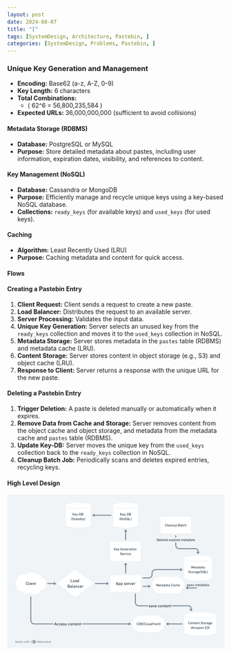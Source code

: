 ```yaml
---
layout: post
date: 2024-08-07
title: "["
tags: [SystemDesign, Architecture, Pastebin, ]
categories: [SystemDesign, Problems, Pastebin, ]
---
```



### Unique Key Generation and Management

- **Encoding:** Base62 (a-z, A-Z, 0-9)
- **Key Length:** 6 characters
- **Total Combinations:**
	- \( 62^6 = 56,800,235,584 \)
- **Expected URLs:** 36,000,000,000 (sufficient to avoid collisions)

#### Metadata Storage (RDBMS)

- **Database:** PostgreSQL or MySQL
- **Purpose:** Store detailed metadata about pastes, including user information, expiration dates, visibility, and references to content.

#### Key Management (NoSQL)

- **Database:** Cassandra or MongoDB
- **Purpose:** Efficiently manage and recycle unique keys using a key-based NoSQL database.
- **Collections:** `ready_keys` (for available keys) and `used_keys` (for used keys).

#### Caching

- **Algorithm:** Least Recently Used (LRU)
- **Purpose:** Caching metadata and content for quick access.

#### Flows


#### Creating a Pastebin Entry

1. **Client Request:** Client sends a request to create a new paste.
2. **Load Balancer:** Distributes the request to an available server.
3. **Server Processing:** Validates the input data.
4. **Unique Key Generation:** Server selects an unused key from the `ready_keys` collection and moves it to the `used_keys` collection in NoSQL.
5. **Metadata Storage:** Server stores metadata in the `pastes` table (RDBMS) and metadata cache (LRU).
6. **Content Storage:** Server stores content in object storage (e.g., S3) and object cache (LRU).
7. **Response to Client:** Server returns a response with the unique URL for the new paste.

#### Deleting a Pastebin Entry

1. **Trigger Deletion:** A paste is deleted manually or automatically when it expires.
2. **Remove Data from Cache and Storage:** Server removes content from the object cache and object storage, and metadata from the metadata cache and `pastes` table (RDBMS).
3. **Update Key-DB:** Server moves the unique key from the `used_keys` collection back to the `ready_keys` collection in NoSQL.
4. **Cleanup Batch Job:** Periodically scans and deletes expired entries, recycling keys.

#### High Level Design


![0](/assets/img/2024-08-07-[.md/0.png)

